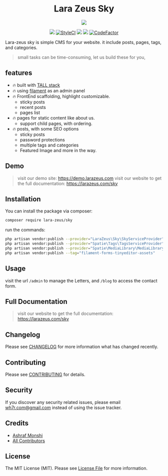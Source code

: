 <h1 align="center">Lara Zeus Sky</h1>

<p align="center">
<a href="https://larazeus.com"><img src="https://larazeus.com/images/zeus-sky-banner.png" /></a>
</p>


<p align="center">
<a href="https://packagist.org/packages/lara-zeus/sky"><img src="https://img.shields.io/packagist/v/lara-zeus/sky?style=flat-square" /></a>
<a href="https://github.styleci.io/repos/438676758?branch=main"><img src="https://github.styleci.io/repos/438676758/shield?branch=main" alt="StyleCI"></a>
<a href="https://packagist.org/packages/lara-zeus/sky"><img src="https://img.shields.io/packagist/dt/lara-zeus/sky?style=flat-square" /></a>
<a href="https://github.com/lara-zeus/sky"><img src="https://img.shields.io/github/stars/lara-zeus/sky?style=flat-square" /></a>
<a href="https://www.codefactor.io/repository/github/lara-zeus/sky"><img src="https://www.codefactor.io/repository/github/lara-zeus/sky/badge" alt="CodeFactor" /></a>
</p>

Lara-zeus sky is simple CMS for your website. it include posts, pages, tags, and categories.
>small tasks can be time-consuming, let us build these for you,

## features
- 🔥 built with [TALL stack](https://tallstack.dev/)
- 🔥 using [filament](https://filamentadmin.com) as an admin panel
- 🔥 FrontEnd scaffolding, highlight customizable.
  - sticky posts
  - recent posts
  - pages list
- 🔥 pages for static content like about us.
  - support child pages, with ordering.
- 🔥 posts, with some SEO options
  - sticky posts
  - password protections
  - multiple tags and categories
  - Featured Image
and more in the way.

## Demo

> visit our demo site: https://demo.larazeus.com
> visit our website to get the full documentation: https://larazeus.com/sky

## Installation

You can install the package via composer:

```bash
composer require lara-zeus/sky
```

run the commands:

```bash
php artisan vendor:publish --provider="LaraZeus\Sky\SkyServiceProvider" --tag=zeus-sky-migrations
php artisan vendor:publish --provider="Spatie\Tags\TagsServiceProvider" --tag="tags-migrations"
php artisan vendor:publish --provider="Spatie\MediaLibrary\MediaLibraryServiceProvider" --tag="migrations"
php artisan vendor:publish --tag="filament-forms-tinyeditor-assets"
```

## Usage

visit the url `/admin` to manage the Letters, and `/blog` to access the contact form.

## Full Documentation

> visit our website to get the full documentation: https://larazeus.com/sky

## Changelog

Please see [CHANGELOG](CHANGELOG.md) for more information what has changed recently.

## Contributing

Please see [CONTRIBUTING](CONTRIBUTING.md) for details.

## Security

If you discover any security related issues, please email wh7r.com@gmail.com instead of using the issue tracker.

## Credits

-   [Ashraf Monshi](https://github.com/atmonshi)
-   [All Contributors](../../contributors)

## License

The MIT License (MIT). Please see [License File](LICENSE.md) for more information.
